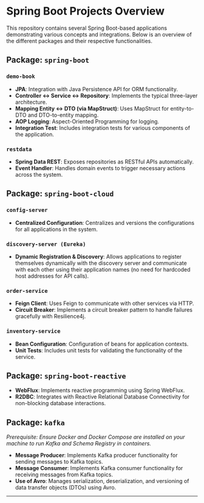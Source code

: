 # Spring Boot Projects Overview

This repository contains several Spring Boot-based applications demonstrating various concepts and integrations. Below is an overview of the different packages and their respective functionalities.

## Package: `spring-boot`

### `demo-book`
- **JPA**: Integration with Java Persistence API for ORM functionality.
- **Controller <-> Service <-> Repository**: Implements the typical three-layer architecture.
- **Mapping Entity <-> DTO (via MapStruct)**: Uses MapStruct for entity-to-DTO and DTO-to-entity mapping.
- **AOP Logging**: Aspect-Oriented Programming for logging.
- **Integration Test**: Includes integration tests for various components of the application.

### `restdata`
- **Spring Data REST**: Exposes repositories as RESTful APIs automatically.
- **Event Handler**: Handles domain events to trigger necessary actions across the system.

## Package: `spring-boot-cloud`

### `config-server`
- **Centralized Configuration**: Centralizes and versions the configurations for all applications in the system.

### `discovery-server (Eureka)`
- **Dynamic Registration & Discovery**: Allows applications to register themselves dynamically with the discovery server and communicate with each other using their application names (no need for hardcoded host addresses for API calls).

### `order-service`
- **Feign Client**: Uses Feign to communicate with other services via HTTP.
- **Circuit Breaker**: Implements a circuit breaker pattern to handle failures gracefully with Resilience4j.

### `inventory-service`
- **Bean Configuration**: Configuration of beans for application contexts.
- **Unit Tests**: Includes unit tests for validating the functionality of the service.

## Package: `spring-boot-reactive`

- **WebFlux**: Implements reactive programming using Spring WebFlux.
- **R2DBC**: Integrates with Reactive Relational Database Connectivity for non-blocking database interactions.

## Package: `kafka`

*Prerequisite: Ensure Docker and Docker Compose are installed on your machine to run Kafka and Schema Registry in containers.*

- **Message Producer**: Implements Kafka producer functionality for sending messages to Kafka topics.
- **Message Consumer**: Implements Kafka consumer functionality for receiving messages from Kafka topics.
- **Use of Avro**: Manages serialization, deserialization, and versioning of data transfer objects (DTOs) using Avro.

---
